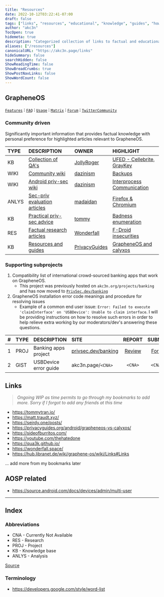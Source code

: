 ```yaml
---
title: "Resources"
date: 2022-10-12T03:22:41-07:00
draft: false
tags: ["links", "resources", "educational", "knowledge", "guides", "how-to's", "GrapheneOS", "Security", "Privacy"]
author: "akc3n"
TocOpen: true
hidemeta: true
description: "Categorized collection of links to factual and educational information"
aliases: ["/resources"]
canonicalURL: "https://akc3n.page/links"
hideSummary: false
searchHidden: false
ShowReadingTime: false
ShowBreadCrumbs: true
ShowPostNavLinks: false
ShowWordCount: false
---
```


## GrapheneOS
[`Features`](https:/grapheneos.org/features) ⁝ [`FAQ`](https://grapheneos.org/faq) ⁝ [`Usage`](https://grapheneos.org/usage) ⁝ [`Matrix`](https://app.element.io/#/room/#community:grapheneos.org) ⁝ [`Forum`](https://discuss.grapheneos.org) ⁝ [`TwitterCommunity`](https://twitter.com/i/communities/1530455827949273094)

### Community driven

Significantly important information that provides factual knowledge with personal preference for highlighted articles relevant to GrapheneOS.

| TYPE | DESCRIPTION | OWNER | HIGHLIGHT |
| :--- | :--- | :--- | :--- |
| KB | [Collection of QA's](https://github.com/Peter-Easton/GrapheneOS-Knowledge) | [JollyRoger](https://github.com/Peter-Easton/) | [UFED - Cellebrite, GrayKey](https://github.com/Peter-Easton/GrapheneOS-Knowledge/blob/master/GrapheneOS-Security-Q%26A.md#what-security-measures-does-grapheneos-have-against-those-cell-phone-unlockers-used-by-the-military-like-cellebrite-graykey-etc-what-about-nation-states-with-unlimited-resources) |
| WIKI | [Community wiki](https://hub.libranet.de/wiki/graphene-os/wiki/Home) | [dazinism](https://github.com/dznsm) | [Backups](https://hub.libranet.de/wiki/graphene-os/wiki/Backups) |
| WIKI | [Android priv-sec wiki](https://hub.libranet.de/wiki/and-priv-sec/wiki/Home) | [dazinism](https://github.com/dznsm) | [Interprocess Communication](https://hub.libranet.de/wiki/and-priv-sec/wiki/inter-app-comms) |
| ANLYS | [Sec-priv evaluation articles](https://madaidans-insecurities.github.io/) | [madaidan](https://github.com/madaidans-insecurities) | [Firefox & Chromium](https://madaidans-insecurities.github.io/firefox-chromium.html) |
| KB | [Practical priv-sec advice](https://privsec.dev) | [tommy](https://tommytran.io/) | [Badness enumeration](https://privsec.dev/knowledge/badness-enumeration/) |
| RES| [Factual research articles](https://wonderfall.dev/) | [Wonderfall](https://github.com/wonderfall) | [F-Droid insecurities](https://wonderfall.dev/fdroid-issues/) |
| KB | [Resources and guides](https://www.privacyguides.org/basics/threat-modeling/) | [PrivacyGuides](https://github.com/orgs/privacyguides/people) | [GrapheneOS and calyxos](https://www.privacyguides.org/android/grapheneos-vs-calyxos/) |

### Supporting subprojects

1. Compatibility list of international crowd-sourced banking apps that work on GrapheneOS.
    - This project was previously hosted on `akc3n.org/projects/banking` and has now moved to [`PrivSec.dev/banking`](https://privsec.dev/banking)
2. GrapheneOS installation error code meanings and procedure for resolving issues
    - Example of a common end user issue: `Error: Failed to execute 'claimInterface' on 'USBDevice': Unable to claim interface`. I will be providing instructions on how to resolve such errors in order to help relieve extra working by our moderators/dev's answering these questions.

| # | TYPE | DESCRIPTION | SITE | REPORT | SUBMIT |
| :-: | :--- | :--- | :--- | :---: | :---: |
| 1 | PROJ | Banking apps project | [privsec.dev/banking](https://privsec.dev/apps/banking-applications-compatibility-with-grapheneos/) | [Review](https://github.com/PrivSec-dev/banking-apps-compat-report/issues?q=is%3Aissue+is%3Aclosed) | [Form](https://github.com/PrivSec-dev/banking-apps-compat-report/issues/new?assignees=&labels=&template=app_report.yml) |
| 2 | GIST | USBDevice error guide | akc3n.page/`<CNA>` | `<CNA>` | `<CNA>` |

## Links
> *Ongoing WIP as time permits to go through my bookmarks to add more. Sorry if I forgot to add any friends at this time*
<!-- FIXME Rewrite description quote above and format accordingly-->

<!-- TODO Create table and format accordingly-->
- https://tommytran.io/
- https://matt.traudt.xyz/
- https://seirdy.one/posts/
- https://privacyguides.org/android/grapheneos-vs-calyxos/
- https://sideofburritos.com/
- https://youtube.com/thehatedone
- https://qua3k.github.io/
- https://wonderfall.space/
- https://hub.libranet.de/wiki/graphene-os/wiki/Links#Links

... add more from my bookmarks later

## AOSP related

- https://source.android.com/docs/devices/admin/multi-user

---

## Index

### Abbreviations

- CNA - Currently Not Available
- RES - Research
- PROJ - Project
- KB - Knowledge base
- ANLYS - Analysis

[Source](https://www.allacronyms.com/)

### Terminology

- https://developers.google.com/style/word-list
